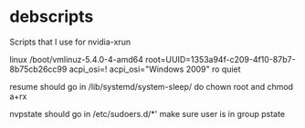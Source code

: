 # debscripts
Scripts that I use for nvidia-xrun

linux	/boot/vmlinuz-5.4.0-4-amd64 root=UUID=1353a94f-c209-4f10-87b7-8b75cb26cc99 acpi_osi=! acpi_osi="Windows 2009" ro  quiet

resume should go in /lib/systemd/system-sleep/
  do chown root and chmod a+rx

nvpstate should go in /etc/sudoers.d/*'
  make sure user is in group pstate
